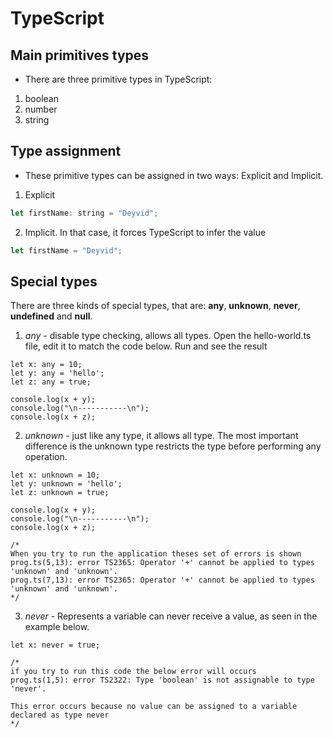 # TypeScript

## Main primitives types

* There are three primitive types in TypeScript:

1. boolean
2. number
3. string

## Type assignment

* These primitive types can be assigned in two ways: Explicit and Implicit.

1. Explicit

```js
let firstName: string = "Deyvid";
```

2. Implicit. In that case, it forces TypeScript to infer the value

```js
let firstName = "Deyvid";
```

## Special types

There are three kinds of special types, that are: **any**, **unknown**, **never**, **undefined** and **null**.

1. *any* - disable type checking, allows all types. Open the hello-world.ts file, edit it to match the code below. Run and see the result

```
let x: any = 10;
let y: any = 'hello';
let z: any = true;

console.log(x + y);
console.log("\n-----------\n");
console.log(x + z);
```

2. *unknown* - just like any type, it allows all type. The most important difference is the unknown type restricts the type before performing any operation.

```
let x: unknown = 10;
let y: unknown = 'hello';
let z: unknown = true;

console.log(x + y);
console.log("\n-----------\n");
console.log(x + z);

/*
When you try to run the application theses set of errors is shown
prog.ts(5,13): error TS2365: Operator '+' cannot be applied to types 'unknown' and 'unknown'.
prog.ts(7,13): error TS2365: Operator '+' cannot be applied to types 'unknown' and 'unknown'.
*/
```

3. *never* - Represents a variable can never receive a value, as seen in the example below.

```
let x: never = true;

/*
if you try to run this code the below error will occurs
prog.ts(1,5): error TS2322: Type 'boolean' is not assignable to type 'never'.

This error occurs because no value can be assigned to a variable declared as type never
*/
```

<!--
# TypeScript
## Special types
### never special type
----------------------------------------------

# TypeScript
## Main primitives types
## Type assignment
## Special types
-->